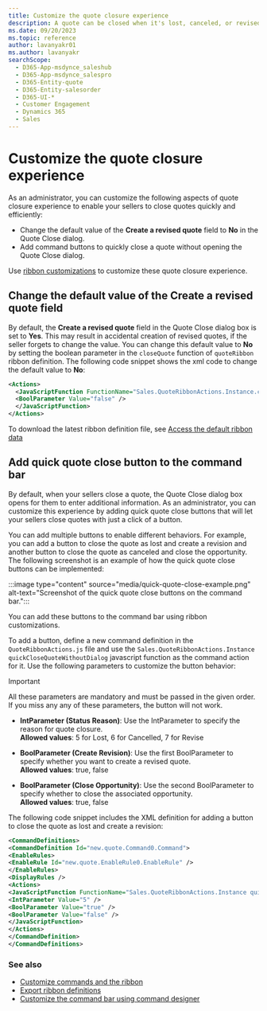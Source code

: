 ```yaml
---
title: Customize the quote closure experience
description: A quote can be closed when it's lost, canceled, or revised. You can customize this experience to suit your organization needs.
ms.date: 09/20/2023
ms.topic: reference
author: lavanyakr01
ms.author: lavanyakr
searchScope: 
  - D365-App-msdynce_saleshub
  - D365-App-msdynce_salespro
  - D365-Entity-quote
  - D365-Entity-salesorder
  - D365-UI-*
  - Customer Engagement
  - Dynamics 365
  - Sales
---
```


# Customize the quote closure experience

As an administrator, you can customize the following aspects of quote closure experience to enable your sellers to close quotes quickly and efficiently:

- Change the default value of the **Create a revised quote** field to **No** in the Quote Close dialog.
- Add command buttons to quickly close a quote without opening the Quote Close dialog.

Use [ribbon customizations](/power-apps/developer/model-driven-apps/customize-commands-ribbon) to customize these quote closure experience.

## Change the default value of the Create a revised quote field

By default, the **Create a revised quote** field in the Quote Close dialog box is set to **Yes**. This may result in accidental creation of revised quotes, if the seller forgets to change the value. You can change this default value to **No** by setting the boolean parameter in the `closeQuote` function of `quoteRibbon` ribbon definition. The following code snippet shows the xml code to change the default value to **No**:

```xml
<Actions>
  <JavaScriptFunction FunctionName="Sales.QuoteRibbonActions.Instance.closeQuote" Library="$webresource:Sales/_static/sfa/quotes/QuoteRibbonActions.js">
  <BoolParameter Value="false" />
  </JavaScriptFunction>
</Actions>
```

To download the latest ribbon definition file, see [Access the default ribbon data](/power-apps/developer/model-driven-apps/export-ribbon-definitions#access-the-default-ribbon-data)

## Add quick quote close button to the command bar

By default, when your sellers close a quote, the Quote Close dialog box opens for them to enter additional information. As an administrator, you can customize this experience by adding quick quote close buttons that will let your sellers close quotes with just a click of a button. 

You can add multiple buttons to enable different behaviors. For example, you can add a button to close the quote as lost and create a revision and another button to close the quote as canceled and close the opportunity. The following screenshot is an example of how the quick quote close buttons can be implemented:

:::image type="content" source="media/quick-quote-close-example.png" alt-text="Screenshot of the quick quote close buttons on the command bar.":::

You can add these buttons to the command bar using ribbon customizations.  

To add a button, define a new command definition in the `QuoteRibbonActions.js` file and use the `Sales.QuoteRibbonActions.Instance quickCloseQuoteWithoutDialog` javascript function as the command action for it. Use the following parameters to customize the button behavior:  

> [!IMPORTANT]
> All these parameters are mandatory and must be passed in the given order. If you miss any any of these parameters, the button will not work.

- **IntParameter (Status Reason)**: Use the IntParameter to specify the reason for quote closure. <br> **Allowed values**: 5 for Lost, 6 for Cancelled, 7 for Revise

- **BoolParameter (Create Revision)**: Use the first BoolParameter to specify whether you want to create a revised quote. <br> **Allowed values**: true,  false  
- **BoolParameter (Close Opportunity)**: Use the second BoolParameter to specify whether to close the associated opportunity. <br> **Allowed values**: true,  false  

The following code snippet includes the XML definition for adding a button to close the quote as lost and create a revision:

```xml
<CommandDefinitions>
<CommandDefinition Id="new.quote.Command0.Command">
<EnableRules>
<EnableRule Id="new.quote.EnableRule0.EnableRule" />
</EnableRules>
<DisplayRules />
<Actions>
<JavaScriptFunction FunctionName="Sales.QuoteRibbonActions.Instance quickCloseQuoteWithoutDialog" Library="$webresource:Sales/_static/sfa/quotes/QuoteRibbonActions.js">
<IntParameter Value="5" />
<BoolParameter Value="true" />
<BoolParameter Value="false" />
</JavaScriptFunction>
</Actions>
</CommandDefinition>
</CommandDefinitions>
```


### See also

- [Customize commands and the ribbon](/power-apps/developer/model-driven-apps/customize-commands-ribbon)
- [Export ribbon definitions](/power-apps/developer/model-driven-apps/export-ribbon-definitions)
- [Customize the command bar using command designer](/power-apps/maker/model-driven-apps/use-command-designer)